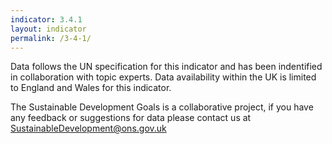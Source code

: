 ```yaml
---
indicator: 3.4.1
layout: indicator
permalink: /3-4-1/
---
```

Data follows the UN specification for this indicator and has been indentified in collaboration with topic experts. Data availability within the UK is limited to England and Wales for this indicator.
  
The Sustainable Development Goals is a collaborative project, if you have any feedback or suggestions for data please contact us at <SustainableDevelopment@ons.gov.uk>
